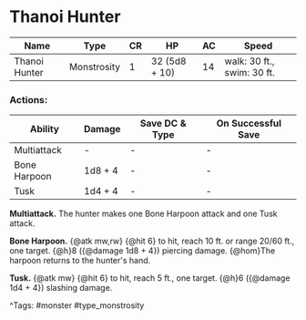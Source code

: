 # Thanoi Hunter

| Name | Type | CR | HP | AC | Speed |
|------|------|----|----|----|-------|
| Thanoi Hunter | Monstrosity | 1 | 32 (5d8 + 10) | 14 | walk: 30 ft., swim: 30 ft. |

### Actions:

| Ability | Damage | Save DC & Type | On Successful Save |
|---------|--------|----------------|--------------------|
| Multiattack | - | - | - |
| Bone Harpoon | 1d8 + 4 | - | - |
| Tusk | 1d4 + 4 | - | - |


**Multiattack.** The hunter makes one Bone Harpoon attack and one Tusk attack.

**Bone Harpoon.** {@atk mw,rw} {@hit 6} to hit, reach 10 ft. or range 20/60 ft., one target. {@h}8 ({@damage 1d8 + 4}) piercing damage. {@hom}The harpoon returns to the hunter's hand.

**Tusk.** {@atk mw} {@hit 6} to hit, reach 5 ft., one target. {@h}6 ({@damage 1d4 + 4}) slashing damage.

^Tags: #monster #type_monstrosity